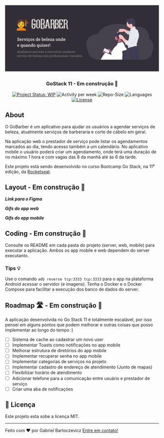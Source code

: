 <h1 align="center">
    <img src="./.github/banner.jpg" title="GoStack 11" alt="GoStack 11" />
</h1>

<h3 align="center">GoStack 11 - Em construção 🚧</h3>

<p align="center">
    <a href="https://www.repostatus.org/#wip"><img alt="Project Status: WIP" src="https://www.repostatus.org/badges/latest/wip.svg"></a>
    <img alt="Activity per week" src="https://img.shields.io/github/commit-activity/w/gabrielbartoczevicz/gobarber">
    <img alt="Repo-Size" src="https://img.shields.io/github/repo-size/gabrielbartoczevicz/gobarber">
    <img alt="Languages" src="https://img.shields.io/github/languages/count/gabrielbartoczevicz/gobarber">
    <a href="https://github.com/gabrielbartoczevicz/gobarber/blob/master/LICENSE"><img alt="License" src="https://img.shields.io/github/license/gabrielbartoczevicz/gobarber"></a>
</p>

## About

O GoBarber é um aplicativo para ajudar os usuários a agendar serviços de beleza, atualmente serviços de barberaria e corte de cabelo em geral.

Na aplicação web o prestador de serviço pode listar os agendamentos marcados ao dia, tendo acesso também a um calendário.
No aplicativo mobile o usuário poderá criar um agendamento, onde terá uma duração de no máximo 1 hora e com vagas das 8 da manhã até às 6 da tarde.

Este projeto está sendo desenvolvido no curso Bootcamp Go Stack, na 11⁹ edição, da [Rocketseat](http://rocketseat.com.br/).

## Layout - Em construção 🚧

***Link para o Figma***

***Gifs do app web***

***Gifs do app mobile***

## Coding - Em construção 🚧

Consulte os README em cada pasta do projeto (server, web, mobile) para executar a aplicação. Ambos os app mobile e web dependem do server executanto.

### Tips 💡

Use o comando ```adb reverse tcp:3333 tcp:3333``` para o app na plataforma Android acessar o servidor (e imagens).
Tenha o Docker e o Docker Compose para facilitar a execução dos banco de dados do server.

## Roadmap 🛣️ - Em construção 🚧

A aplicação desenvolvida no Go Stack 11 é totalmente escalável, por isso pensei em alguns pontos que podem melhorar e outras coisas que posso implementar ao longo do tempo :)

- [ ] Sistema de cache ao cadastrar um novo user
- [ ] Implementar Toasts como notificações no app mobile
- [ ] Melhorar estrutura de diretórios do app mobile
- [ ] Implementar recuperar senha no app mobile
- [ ] Implementar categorias de serviços no projeto
- [ ] Implementar cadastro de endereço de atendimento (Junto de mapas)
- [ ] Flexibilizar horário de atendimento
- [ ] Adicionar telefone para a comunicação entre usuário e prestador de serviço
- [ ] Criar uma aba de notificações

## 📝 Licença

Este projeto esta sobe a licença MIT.

***

Feito com ❤️ por Gabriel Bartoczevicz [Entre em contato!](https://www.linkedin.com/in/gabriel-bartoczevicz-7360901a6/)